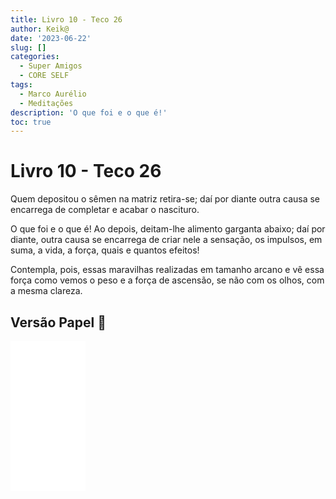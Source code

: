```yaml
---
title: Livro 10 - Teco 26
author: Keik@
date: '2023-06-22'
slug: []
categories:
  - Super Amigos
  - CORE SELF
tags:
  - Marco Aurélio
  - Meditações
description: 'O que foi e o que é!'
toc: true
---
```


# Livro 10 - Teco 26 

Quem depositou o sêmen na matriz retira-se; daí por diante outra causa se encarrega de completar e acabar o nascituro. 

O que foi e o que é! Ao depois, deitam-lhe alimento garganta abaixo; daí por diante, outra causa se encarrega de criar nele a sensação, os impulsos, em suma, a vida, a força, quais e quantos efeitos! 

Contempla, pois, essas maravilhas realizadas em tamanho arcano e vê essa força como vemos o peso e a força de ascensão, se não com os olhos, com a mesma clareza.

## Versão Papel :book:
<iframe style="width:120px;height:240px;" marginwidth="0" marginheight="0" scrolling="no" frameborder="0" src="//ws-na.amazon-adsystem.com/widgets/q?ServiceVersion=20070822&OneJS=1&Operation=GetAdHtml&MarketPlace=BR&source=ss&ref=as_ss_li_til&ad_type=product_link&tracking_id=mundodekeika-20&language=pt_BR&marketplace=amazon&region=BR&placement=B092FVY4BB&asins=B092FVY4BB&linkId=37c5ec14221f61f811029aa88b520891&show_border=true&link_opens_in_new_window=true"></iframe>